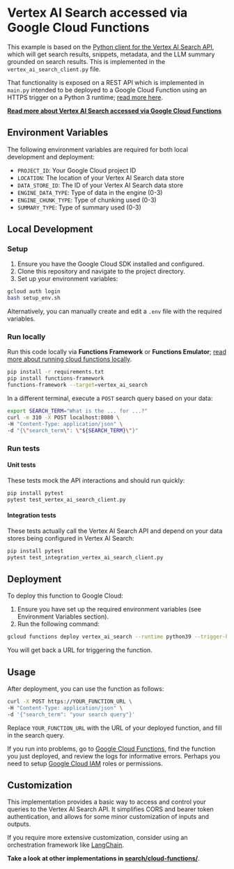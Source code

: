 # Vertex AI Search accessed via Google Cloud Functions

This example is based on the
[Python client for the Vertex AI Search API](https://cloud.google.com/generative-ai-app-builder/docs/libraries#client-libraries-usage-python),
which will get search results, snippets, metadata, and the LLM summary grounded
on search results. This is implemented in the `vertex_ai_search_client.py` file.

That functionality is exposed on a REST API which is implemented in `main.py`
intended to be deployed to a Google Cloud Function using an HTTPS trigger on a
Python 3 runtime;
[read more here](https://cloud.google.com/functions/docs/samples/functions-http-content#functions_http_content-python).

**[Read more about Vertex AI Search accessed via Google Cloud Functions](../)**

## Environment Variables

The following environment variables are required for both local development and
deployment:

- `PROJECT_ID`: Your Google Cloud project ID
- `LOCATION`: The location of your Vertex AI Search data store
- `DATA_STORE_ID`: The ID of your Vertex AI Search data store
- `ENGINE_DATA_TYPE`: Type of data in the engine (0-3)
- `ENGINE_CHUNK_TYPE`: Type of chunking used (0-3)
- `SUMMARY_TYPE`: Type of summary used (0-3)

## Local Development

### Setup

1. Ensure you have the Google Cloud SDK installed and configured.
2. Clone this repository and navigate to the project directory.
3. Set up your environment variables:

```bash
gcloud auth login
bash setup_env.sh
```

Alternatively, you can manually create and edit a `.env` file with the required
variables.

### Run locally

Run this code locally via **Functions Framework** or **Functions Emulator**;
[read more about running cloud functions locally](https://cloud.google.com/functions/docs/running/overview).

```bash
pip install -r requirements.txt
pip install functions-framework
functions-framework --target=vertex_ai_search
```

In a different terminal, execute a `POST` search query based on your data:

```bash
export SEARCH_TERM="What is the ... for ...?"
curl -m 310 -X POST localhost:8080 \
-H "Content-Type: application/json" \
-d "{\"search_term\": \"${SEARCH_TERM}\"}"
```

### Run tests

#### Unit tests

These tests mock the API interactions and should run quickly:

```bash
pip install pytest
pytest test_vertex_ai_search_client.py
```

#### Integration tests

These tests actually call the Vertex AI Search API and depend on your data
stores being configured in Vertex AI Search:

```bash
pip install pytest
pytest test_integration_vertex_ai_search_client.py
```

## Deployment

To deploy this function to Google Cloud:

1. Ensure you have set up the required environment variables (see Environment
   Variables section).
2. Run the following command:

```bash
gcloud functions deploy vertex_ai_search --runtime python39 --trigger-http --allow-unauthenticated
```

You will get back a URL for triggering the function.

## Usage

After deployment, you can use the function as follows:

```bash
curl -X POST https://YOUR_FUNCTION_URL \
-H "Content-Type: application/json" \
-d '{"search_term": "your search query"}'
```

Replace `YOUR_FUNCTION_URL` with the URL of your deployed function, and fill in
the search query.

If you run into problems, go to
[Google Cloud Functions](https://console.cloud.google.com/functions), find the
function you just deployed, and review the logs for informative errors. Perhaps
you need to setup
[Google Cloud IAM](https://cloud.google.com/functions/docs/reference/iam) roles
or permissions.

## Customization

This implementation provides a basic way to access and control your queries to
the Vertex AI Search API. It simplifies CORS and bearer token authentication,
and allows for some minor customization of inputs and outputs.

If you require more extensive customization, consider using an orchestration
framework like [LangChain](https://www.langchain.com/).

**Take a look at other implementations in [search/cloud-functions/](../)**.
